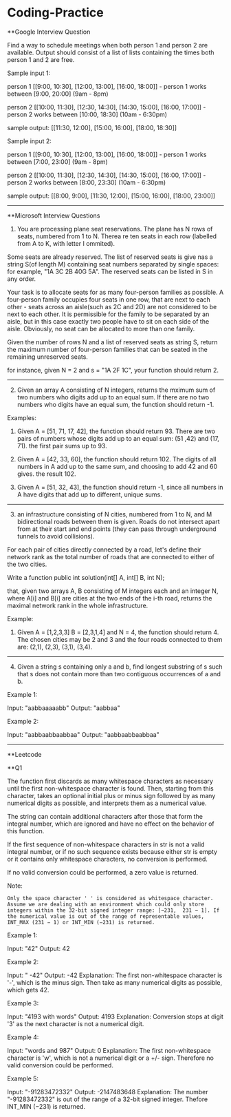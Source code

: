 # Coding-Practice
**Google Interview Question


Find a way to schedule meetings when both person 1 and person 2 are available. Output should consist of a list of lists containing the times both person 1 and 2 are free.

Sample input 1:
     
person 1 [[9:00, 10:30], [12:00, 13:00], [16:00, 18:00]]                                - person 1 works between [9:00, 20:00] (9am - 8pm)

person 2 [[10:00, 11:30], [12:30, 14:30], [14:30, 15:00], [16:00, 17:00]]               - person 2 works between [10:00, 18:30] (10am - 6:30pm)

sample output: [[11:30, 12:00], [15:00, 16:00], [18:00, 18:30]]


Sample input 2:

person 1 [[9:00, 10:30], [12:00, 13:00], [16:00, 18:00]]                                - person 1 works between [7:00, 23:00] (9am - 8pm)

person 2 [[10:00, 11:30], [12:30, 14:30], [14:30, 15:00], [16:00, 17:00]]               - person 2 works between [8:00, 23:30] (10am - 6:30pm)

sample output: [[8:00, 9:00], [11:30, 12:00], [15:00, 16:00], [18:00, 23:00]]


******************************************************************************************************************
**Microsoft Interview Questions

1) You are processing plane seat reservations. The plane has N rows of seats, numbered from 1 to N. Therea re ten seats in each row (labelled from A to K, with letter I ommited).

Some seats are already reserved. The list of reserved seats is give nas a string S(of length M) containing seat numbers separated by single spaces: for example, "1A 3C 2B 40G 5A". The reserved seats can be listed in S in any order.

Your task is to allocate seats for as many four-person families as possible. A four-person family occupies four seats in one row, that are next to each other - seats across an aisle(such as 2C and 2D) are not considered to be next to each other. It is permissible for the family to be separated by an aisle, but in this case exactly two people have to sit on each side of the aisle. Obviously, no seat can be allocated to more than one family.

Given the number of rows N and a list of reserved seats as string S, return the maximum number of four-person families that can be seated in the remaining unreserved seats.

for instance, given N = 2 and s = "1A 2F 1C", your function should return 2.
******************************************************************************************************************

2) Given an array A consisting of N integers, returns the mximum sum of two numbers who digits add up to an equal sum. If there are no two numbers who digits have an equal sum, the function should return -1.

Examples:
1. Given A = [51, 71, 17, 42], the function should return 93. There are two pairs of numbers whose digits add up to an equal sum: (51 ,42) and (17, 71). the first pair sums up to 93.

2. Given A = [42, 33, 60], the function should return 102. The digits of all numbers in A add up to the same sum, and choosing to add 42 and 60 gives. the result 102.

3. Given A = [51, 32, 43], the function should return -1, since all numbers in A have digits that add up to different, unique sums.

******************************************************************************************************************
3) an infrastructure consisting of N cities, numbered from 1 to N, and M bidirectional roads between them is given. Roads do not intersect apart from at their start and end points (they can pass through underground tunnels to avoid collisions).

For each pair of cities directly connected by a road, let's define their network rank as the total number of roads that are connected to either of the two cities.

Write a function
     public int solution(int[] A, int[] B, int N);
     
that, given two arrays A, B consisting of M integers each and an integer N, where A[i] and B[i] are cities at the two ends of the i-th road, returns the maximal network rank in the whole infrastructure.

Example:
1) Given A = [1,2,3,3] B = [2,3,1,4] and N = 4, the function should return 4. The chosen cities may be 2 and 3 and the four roads connected to them are: (2,1), (2,3), (3,1), (3,4).
******************************************************************************************************************
4) Given a string s containing only a and b, find longest substring of s such that s does not contain more than two contiguous occurrences of a and b.

Example 1:

Input: "aabbaaaaabb"
Output: "aabbaa"

Example 2:

Input: "aabbaabbaabbaa"
Output: "aabbaabbaabbaa"

******************************************************************************************************************
**Leetcode

**Q1

The function first discards as many whitespace characters as necessary until the first non-whitespace character is found. Then, starting from this character, takes an optional initial plus or minus sign followed by as many numerical digits as possible, and interprets them as a numerical value.

The string can contain additional characters after those that form the integral number, which are ignored and have no effect on the behavior of this function.

If the first sequence of non-whitespace characters in str is not a valid integral number, or if no such sequence exists because either str is empty or it contains only whitespace characters, no conversion is performed.

If no valid conversion could be performed, a zero value is returned.

Note:

    Only the space character ' ' is considered as whitespace character.
    Assume we are dealing with an environment which could only store integers within the 32-bit signed integer range: [−231,  231 − 1]. If the numerical value is out of the range of representable values, INT_MAX (231 − 1) or INT_MIN (−231) is returned.

Example 1:

Input: "42"
Output: 42

Example 2:

Input: "   -42"
Output: -42
Explanation: The first non-whitespace character is '-', which is the minus sign.
             Then take as many numerical digits as possible, which gets 42.

Example 3:

Input: "4193 with words"
Output: 4193
Explanation: Conversion stops at digit '3' as the next character is not a numerical digit.

Example 4:

Input: "words and 987"
Output: 0
Explanation: The first non-whitespace character is 'w', which is not a numerical 
             digit or a +/- sign. Therefore no valid conversion could be performed.

Example 5:

Input: "-91283472332"
Output: -2147483648
Explanation: The number "-91283472332" is out of the range of a 32-bit signed integer.
             Thefore INT_MIN (−231) is returned.
